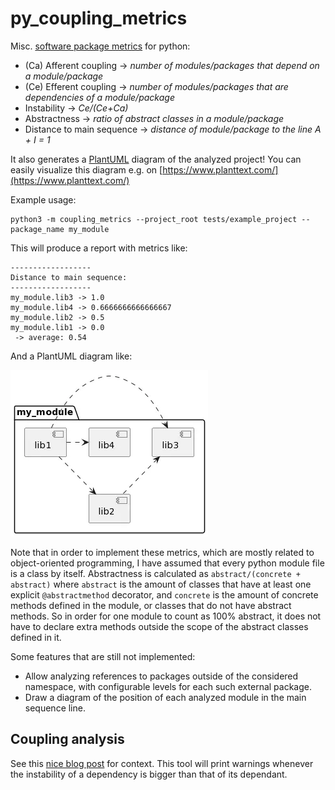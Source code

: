 # py_coupling_metrics

Misc. [software package metrics](https://en.wikipedia.org/wiki/Software_package_metrics) for python:

* (Ca) Afferent coupling -> _number of modules/packages that depend on a module/package_
* (Ce) Efferent coupling -> _number of modules/packages that are dependencies of a module/package_
* Instability -> _Ce/(Ce+Ca)_
* Abstractness -> _ratio of abstract classes in a module/package_
* Distance to main sequence -> _distance of module/package to the line A + I = 1_

It also generates a [PlantUML](https://plantuml.com/) diagram of the analyzed project!
You can easily visualize this diagram e.g. on [https://www.planttext.com/](https://www.planttext.com/)

Example usage:

```
python3 -m coupling_metrics --project_root tests/example_project --package_name my_module
```

This will produce a report with metrics like:

```
------------------
Distance to main sequence:
------------------
my_module.lib3 -> 1.0
my_module.lib4 -> 0.6666666666666667
my_module.lib2 -> 0.5
my_module.lib1 -> 0.0
 -> average: 0.54
```

And a PlantUML diagram like:

![example PlantUML](example_uml.png)

Note that in order to implement these metrics, which are mostly related to
object-oriented programming, I have assumed that every python module file
is a class by itself.
Abstractness is calculated as `abstract/(concrete + abstract)` where
`abstract` is the amount of classes that have at least one explicit
`@abstractmethod` decorator, and `concrete` is the amount of concrete
methods defined in the module, or classes that do not have abstract methods.
So in order for one module to count as 100% abstract, it does not have to
declare extra methods outside the scope of the abstract classes defined in it.

Some features that are still not implemented:
* Allow analyzing references to packages outside of the considered namespace,
with configurable levels for each such external package.
* Draw a diagram of the position of each analyzed module in the main sequence line.

## Coupling analysis

See this [nice blog post](https://www.entrofi.net/coupling-metrics-afferent-and-efferent-coupling) for context.
 This tool will print warnings whenever the instability of a dependency is bigger than that of its dependant.